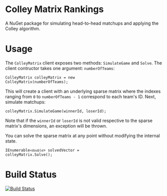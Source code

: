 # Colley Matrix Rankings
A NuGet package for simulating head-to-head matchups and applying the Colley algorithm.

# Usage
The <code>ColleyMatrix</code> client exposes two methods: <code>SimulateGame</code> and <code>Solve</code>. The client contructor takes one argument: <code>numberOfTeams</code>:

<code>ColleyMatrix colleyMatrix = new ColleyMatrix(numberOfTeams);</code>

This will create a client with an underlying sparse matrix where the indexes ranging from <code>0</code> to <code>numberOfTeams - 1</code> correspond to each team's ID. Next, simulate matchups:

<code>colleyMatrix.SimulateGame(winnerId, loserId);</code>

Note that if the <code>winnerId</code> or <code>loserId</code> is not valid respective to the sparse matrix's dimensions, an exception will be thrown.

You can solve the sparse matrix at any point without modifying the internal state.

<code>IEnumerable`<double`> solvedVector = colleyMatrix.Solve();</code>

# Build Status
[![Build Status](https://travis-ci.org/scottenriquez/colley-matrix-nuget.svg?branch=master)](https://travis-ci.org/scottenriquez/colley-matrix-nuget)

